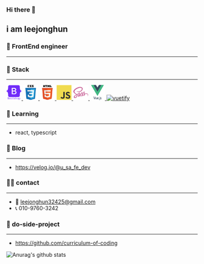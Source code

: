 ### Hi there 👋
i am leejonghun
---
### 💬 FrontEnd engineer
---
### 🔭 Stack
---
<p align="left"> <a href="https://getbootstrap.com" target="_blank"> <img src="https://raw.githubusercontent.com/devicons/devicon/master/icons/bootstrap/bootstrap-plain-wordmark.svg" alt="bootstrap" width="40" height="40"/> </a> <a href="https://www.w3schools.com/css/" target="_blank"> <img src="https://raw.githubusercontent.com/devicons/devicon/master/icons/css3/css3-original-wordmark.svg" alt="css3" width="40" height="40"/> </a> <a href="https://www.w3.org/html/" target="_blank"> <img src="https://raw.githubusercontent.com/devicons/devicon/master/icons/html5/html5-original-wordmark.svg" alt="html5" width="40" height="40"/> </a> <a href="https://developer.mozilla.org/en-US/docs/Web/JavaScript" target="_blank"> <img src="https://raw.githubusercontent.com/devicons/devicon/master/icons/javascript/javascript-original.svg" alt="javascript" width="40" height="40"/> </a> <a href="https://sass-lang.com" target="_blank"> <img src="https://raw.githubusercontent.com/devicons/devicon/master/icons/sass/sass-original.svg" alt="sass" width="40" height="40"/> </a> <a href="https://vuejs.org/" target="_blank"> <img src="https://raw.githubusercontent.com/devicons/devicon/master/icons/vuejs/vuejs-original-wordmark.svg" alt="vuejs" width="40" height="40"/> </a> <a href="https://vuetifyjs.com/en/" target="_blank"> <img src="https://bestofjs.org/logos/vuetify.svg" alt="vuetify" width="40" height="40"/> </a> </p>                
  
### 🌱 Learning
---
  * react, typescript
  
  
### 💬 Blog
---
  * https://velog.io/@u_sa_fe_dev
### 🙋‍♂️ contact
---
  * 📧 leejonghun32425@gmail.com
  * 📞 010-9760-3242
  
  ### 📁 do-side-project
---
  * https://github.com/curriculum-of-coding
 
 
![Anurag's github stats](https://github-readme-stats.vercel.app/api?username=FrontLeejonghun&show_icons=true&theme=radical)


